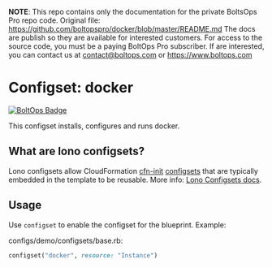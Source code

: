<!-- note marker start -->
**NOTE**: This repo contains only the documentation for the private BoltsOps Pro repo code.
Original file: https://github.com/boltopspro/docker/blob/master/README.md
The docs are publish so they are available for interested customers.
For access to the source code, you must be a paying BoltOps Pro subscriber.
If are interested, you can contact us at contact@boltops.com or https://www.boltops.com

<!-- note marker end -->

# Configset: docker

[![BoltOps Badge](https://img.boltops.com/boltops/badges/boltops-badge.png)](https://www.boltops.com)

This configset installs, configures and runs docker.

## What are lono configsets?

Lono configsets allow CloudFormation [cfn-init](https://docs.aws.amazon.com/AWSCloudFormation/latest/UserGuide/cfn-init.html) [configsets](https://docs.aws.amazon.com/AWSCloudFormation/latest/UserGuide/aws-resource-init.html) that are typically embedded in the template to be reusable.  More info: [Lono Configsets docs](https://lono.cloud/docs/configsets/).

## Usage

Use `configset` to enable the configset for the blueprint.  Example:

configs/demo/configsets/base.rb:

```ruby
configset("docker", resource: "Instance")
```
